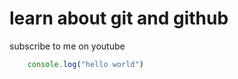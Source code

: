 # learn about git and github

subscribe to me on youtube

`````javascript
    console.log("hello world")

`````    